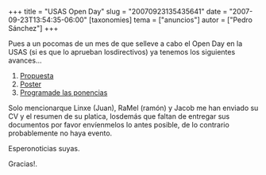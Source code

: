 +++
title = "USAS Open Day"
slug = "20070923135435641"
date = "2007-09-23T13:54:35-06:00"
[taxonomies]
tema = ["anuncios"]
autor = ["Pedro Sánchez"]
+++

Pues a un pocomas de un mes de que selleve a cabo el Open Day en la USAS
(si es que lo aprueban losdirectivos) ya tenemos los siguientes
avances...

1.  [Propuesta](http://www.lepedre.com/dwn/PropuestaOD.xhtml)
2.  [Poster](http://www.lepedre.com/dwn/g3149.png)
3.  [Programade las ponencias](http://www.lepedre.com/dwn/usasod.html)

Solo mencionarque Linxe (Juan), RaMel (ramón) y Jacob me han enviado su
CV y el resumen de su platica, losdemás que faltan de entregar sus
documentos por favor envíenmelos lo antes posible, de lo contrario
probablemente no haya evento.

Esperonoticias suyas.

Gracias!.
